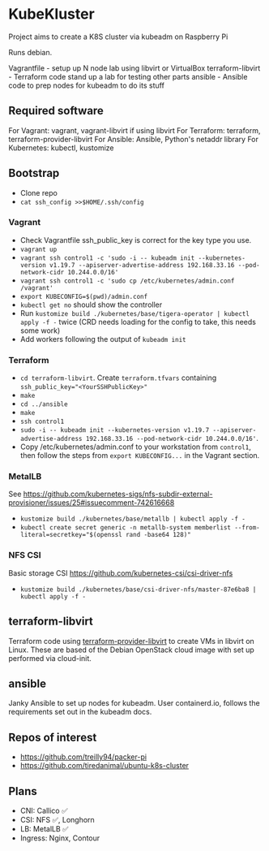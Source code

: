 # KubeKluster

Project aims to create a K8S cluster via kubeadm on Raspberry Pi

Runs debian.

Vagrantfile - setup up N node lab using libvirt or VirtualBox
terraform-libvirt - Terraform code stand up a lab for testing other parts
ansible - Ansible code to prep nodes for kubeadm to do its stuff

## Required software

For Vagrant: vagrant, vagrant-libvirt if using libvirt
For Terraform: terraform, terraform-provider-libvirt
For Ansible: Ansible, Python's netaddr library
For Kubernetes: kubectl, kustomize

## Bootstrap

* Clone repo
* `cat ssh_config >>$HOME/.ssh/config` 

### Vagrant

* Check Vagrantfile ssh_public_key is correct for the key type you use.
* `vagrant up`
* `vagrant ssh control1 -c 'sudo -i -- kubeadm init --kubernetes-version v1.19.7 --apiserver-advertise-address 192.168.33.16 --pod-network-cidr 10.244.0.0/16'`
* `vagrant ssh control1 -c 'sudo cp /etc/kubernetes/admin.conf /vagrant'`
* `export KUBECONFIG=$(pwd)/admin.conf`
* `kubectl get no` should show the controller
* Run `kustomize build ./kubernetes/base/tigera-operator | kubectl apply -f -` twice (CRD needs loading for the config to take, this needs some work)
* Add workers following the output of `kubeadm init`

### Terraform

* `cd terraform-libvirt`. Create `terraform.tfvars` containing `ssh_public_key="<YourSSHPublicKey>"`
* `make`
* `cd ../ansible`
* `make`
* `ssh control1`
* `sudo -i -- kubeadm init --kubernetes-version v1.19.7 --apiserver-advertise-address 192.168.33.16 --pod-network-cidr 10.244.0.0/16'`.
* Copy /etc/kubernetes/admin.conf to your workstation from `control1`, then follow the steps from `export KUBECONFIG...` in the Vagrant section.

### MetalLB

See https://github.com/kubernetes-sigs/nfs-subdir-external-provisioner/issues/25#issuecomment-742616668

* `kustomize build ./kubernetes/base/metallb | kubectl apply -f -`
* `kubectl create secret generic -n metallb-system memberlist --from-literal=secretkey="$(openssl rand -base64 128)"`

### NFS CSI
Basic storage CSI https://github.com/kubernetes-csi/csi-driver-nfs

* `kustomize build ./kubernetes/base/csi-driver-nfs/master-87e6ba8 | kubectl apply -f -`

## terraform-libvirt

Terraform code using [terraform-provider-libvirt](https://github.com/dmacvicar/terraform-provider-libvirt)
to create VMs in libvirt on Linux. These are based of the Debian OpenStack cloud image with set up
performed via cloud-init.

## ansible

Janky Ansible to set up nodes for kubeadm. User containerd.io, follows the requirements set out in the kubeadm docs.

## Repos of interest

* https://github.com/treilly94/packer-pi
* https://github.com/tiredanimal/ubuntu-k8s-cluster

## Plans

* CNI: Callico ✅
* CSI: NFS ✅, Longhorn
* LB: MetalLB ✅
* Ingress: Nginx, Contour
